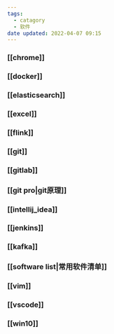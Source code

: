 ```yaml
---
tags:
  - catagory
  - 软件
date updated: 2022-04-07 09:15
---
```


### [[chrome]]

### [[docker]]

### [[elasticsearch]]

### [[excel]]

### [[flink]]

### [[git]]

### [[gitlab]]

### [[git pro|git原理]]

### [[intellij_idea]]

### [[jenkins]]

### [[kafka]]

### [[software list|常用软件清单]]

### [[vim]]

### [[vscode]]

### [[win10]]
